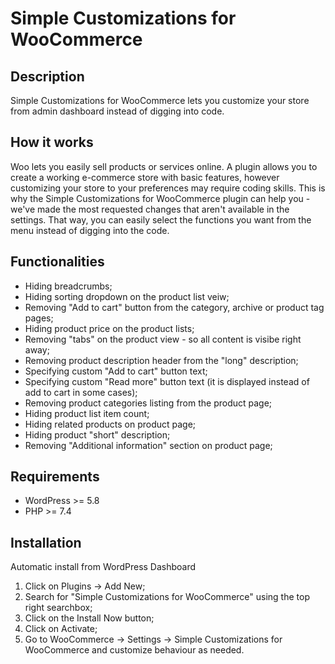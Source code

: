 # Simple Customizations for WooCommerce

## Description
Simple Customizations for WooCommerce lets you customize your store from admin dashboard instead of digging into code.

## How it works
Woo lets you easily sell products or services online. A plugin allows you to create a working e-commerce store with basic features, however customizing your store to your preferences may require coding skills. This is why the Simple Customizations for WooCommerce plugin can help you - we've made the most requested changes that aren't available in the settings. That way, you can easily select the functions you want from the menu instead of digging into the code.

## Functionalities
* Hiding breadcrumbs;
* Hiding sorting dropdown on the product list veiw;
* Removing "Add to cart" button from the category, archive or product tag pages;
* Hiding product price on the product lists;
* Removing "tabs" on the product view - so all content is visibe right away;
* Removing product description header from the "long" description;
* Specifying custom "Add to cart" button text;
* Specifying custom "Read more" button text (it is displayed instead of add to cart in some cases);
* Removing product categories listing from the product page;
* Hiding product list item count;
* Hiding related products on product page;
* Hiding product "short" description;
* Removing "Additional information" section on product page;

## Requirements
* WordPress >= 5.8
* PHP >= 7.4

## Installation
Automatic install from WordPress Dashboard

1. Click on Plugins → Add New;
2. Search for "Simple Customizations for WooCommerce" using the top right searchbox;
3. Click on the Install Now button;
4. Click on Activate;
5. Go to WooCommerce -> Settings → Simple Customizations for WooCommerce and customize behaviour as needed.

